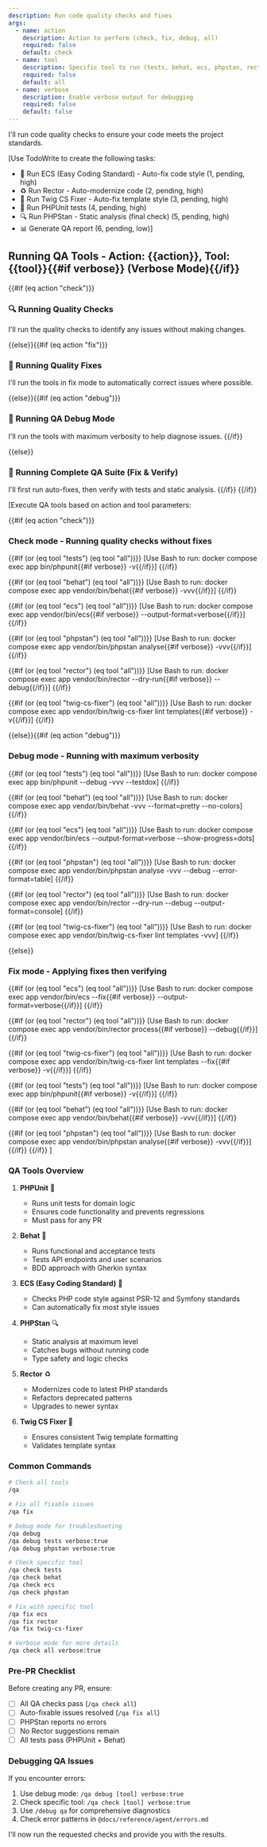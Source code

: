 ```yaml
---
description: Run code quality checks and fixes
args:
  - name: action
    description: Action to perform (check, fix, debug, all)
    required: false
    default: check
  - name: tool
    description: Specific tool to run (tests, behat, ecs, phpstan, rector, twig-cs-fixer, all)
    required: false
    default: all
  - name: verbose
    description: Enable verbose output for debugging
    required: false
    default: false
---
```


I'll run code quality checks to ensure your code meets the project standards.

[Use TodoWrite to create the following tasks:
- 🎨 Run ECS (Easy Coding Standard) - Auto-fix code style (1, pending, high)
- ♻️ Run Rector - Auto-modernize code (2, pending, high)
- 📐 Run Twig CS Fixer - Auto-fix template style (3, pending, high)
- 🧪 Run PHPUnit tests (4, pending, high)
- 🔍 Run PHPStan - Static analysis (final check) (5, pending, high)
- 📊 Generate QA report (6, pending, low)]

## Running QA Tools - Action: {{action}}, Tool: {{tool}}{{#if verbose}} (Verbose Mode){{/if}}

{{#if (eq action "check")}}
### 🔍 Running Quality Checks

I'll run the quality checks to identify any issues without making changes.

{{else}}{{#if (eq action "fix")}}
### 🔧 Running Quality Fixes

I'll run the tools in fix mode to automatically correct issues where possible.

{{else}}{{#if (eq action "debug")}}
### 🐛 Running QA Debug Mode

I'll run the tools with maximum verbosity to help diagnose issues.
{{/if}}

{{else}}
### 🔧 Running Complete QA Suite (Fix & Verify)

I'll first run auto-fixes, then verify with tests and static analysis.
{{/if}}
{{/if}}

[Execute QA tools based on action and tool parameters:

{{#if (eq action "check")}}
### Check mode - Running quality checks without fixes

{{#if (or (eq tool "tests") (eq tool "all"))}}
[Use Bash to run: docker compose exec app bin/phpunit{{#if verbose}} -v{{/if}}]
{{/if}}

{{#if (or (eq tool "behat") (eq tool "all"))}}
[Use Bash to run: docker compose exec app vendor/bin/behat{{#if verbose}} -vvv{{/if}}]
{{/if}}

{{#if (or (eq tool "ecs") (eq tool "all"))}}
[Use Bash to run: docker compose exec app vendor/bin/ecs{{#if verbose}} --output-format=verbose{{/if}}]
{{/if}}

{{#if (or (eq tool "phpstan") (eq tool "all"))}}
[Use Bash to run: docker compose exec app vendor/bin/phpstan analyse{{#if verbose}} -vvv{{/if}}]
{{/if}}

{{#if (or (eq tool "rector") (eq tool "all"))}}
[Use Bash to run: docker compose exec app vendor/bin/rector --dry-run{{#if verbose}} --debug{{/if}}]
{{/if}}

{{#if (or (eq tool "twig-cs-fixer") (eq tool "all"))}}
[Use Bash to run: docker compose exec app vendor/bin/twig-cs-fixer lint templates{{#if verbose}} -v{{/if}}]
{{/if}}

{{else}}{{#if (eq action "debug")}}
### Debug mode - Running with maximum verbosity

{{#if (or (eq tool "tests") (eq tool "all"))}}
[Use Bash to run: docker compose exec app bin/phpunit --debug -vvv --testdox]
{{/if}}

{{#if (or (eq tool "behat") (eq tool "all"))}}
[Use Bash to run: docker compose exec app vendor/bin/behat -vvv --format=pretty --no-colors]
{{/if}}

{{#if (or (eq tool "ecs") (eq tool "all"))}}
[Use Bash to run: docker compose exec app vendor/bin/ecs --output-format=verbose --show-progress=dots]
{{/if}}

{{#if (or (eq tool "phpstan") (eq tool "all"))}}
[Use Bash to run: docker compose exec app vendor/bin/phpstan analyse -vvv --debug --error-format=table]
{{/if}}

{{#if (or (eq tool "rector") (eq tool "all"))}}
[Use Bash to run: docker compose exec app vendor/bin/rector --dry-run --debug --output-format=console]
{{/if}}

{{#if (or (eq tool "twig-cs-fixer") (eq tool "all"))}}
[Use Bash to run: docker compose exec app vendor/bin/twig-cs-fixer lint templates -vvv]
{{/if}}

{{else}}
### Fix mode - Applying fixes then verifying

{{#if (or (eq tool "ecs") (eq tool "all"))}}
[Use Bash to run: docker compose exec app vendor/bin/ecs --fix{{#if verbose}} --output-format=verbose{{/if}}]
{{/if}}

{{#if (or (eq tool "rector") (eq tool "all"))}}
[Use Bash to run: docker compose exec app vendor/bin/rector process{{#if verbose}} --debug{{/if}}]
{{/if}}

{{#if (or (eq tool "twig-cs-fixer") (eq tool "all"))}}
[Use Bash to run: docker compose exec app vendor/bin/twig-cs-fixer lint templates --fix{{#if verbose}} -v{{/if}}]
{{/if}}

{{#if (or (eq tool "tests") (eq tool "all"))}}
[Use Bash to run: docker compose exec app bin/phpunit{{#if verbose}} -v{{/if}}]
{{/if}}

{{#if (or (eq tool "behat") (eq tool "all"))}}
[Use Bash to run: docker compose exec app vendor/bin/behat{{#if verbose}} -vvv{{/if}}]
{{/if}}

{{#if (or (eq tool "phpstan") (eq tool "all"))}}
[Use Bash to run: docker compose exec app vendor/bin/phpstan analyse{{#if verbose}} -vvv{{/if}}]
{{/if}}
{{/if}}
]

### QA Tools Overview

1. **PHPUnit** 🧪
   - Runs unit tests for domain logic
   - Ensures code functionality and prevents regressions
   - Must pass for any PR

2. **Behat** 🥒
   - Runs functional and acceptance tests
   - Tests API endpoints and user scenarios
   - BDD approach with Gherkin syntax

3. **ECS (Easy Coding Standard)** 🎨
   - Checks PHP code style against PSR-12 and Symfony standards
   - Can automatically fix most style issues

4. **PHPStan** 🔍
   - Static analysis at maximum level
   - Catches bugs without running code
   - Type safety and logic checks

5. **Rector** ♻️
   - Modernizes code to latest PHP standards
   - Refactors deprecated patterns
   - Upgrades to newer syntax

6. **Twig CS Fixer** 📐
   - Ensures consistent Twig template formatting
   - Validates template syntax

### Common Commands

```bash
# Check all tools
/qa

# Fix all fixable issues
/qa fix

# Debug mode for troubleshooting
/qa debug
/qa debug tests verbose:true
/qa debug phpstan verbose:true

# Check specific tool
/qa check tests
/qa check behat
/qa check ecs
/qa check phpstan

# Fix with specific tool
/qa fix ecs
/qa fix rector
/qa fix twig-cs-fixer

# Verbose mode for more details
/qa check all verbose:true
```

### Pre-PR Checklist

Before creating any PR, ensure:
- [ ] All QA checks pass (`/qa check all`)
- [ ] Auto-fixable issues resolved (`/qa fix all`)
- [ ] PHPStan reports no errors
- [ ] No Rector suggestions remain
- [ ] All tests pass (PHPUnit + Behat)

### Debugging QA Issues

If you encounter errors:
1. Use debug mode: `/qa debug [tool] verbose:true`
2. Check specific tool: `/qa check [tool] verbose:true`
3. Use `/debug qa` for comprehensive diagnostics
4. Check error patterns in `@docs/reference/agent/errors.md`

I'll now run the requested checks and provide you with the results.
